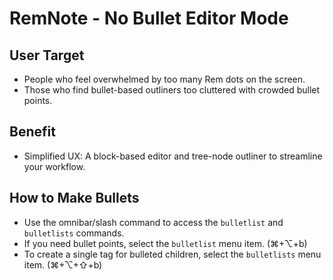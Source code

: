 # RemNote - No Bullet Editor Mode

## User Target
- People who feel overwhelmed by too many Rem dots on the screen.
- Those who find bullet-based outliners too cluttered with crowded bullet points.

## Benefit
- Simplified UX: A block-based editor and tree-node outliner to streamline your workflow.

## How to Make Bullets
- Use the omnibar/slash command to access the `bulletlist` and `bulletlists` commands.
- If you need bullet points, select the `bulletlist` menu item. (⌘+⌥+b)
- To create a single tag for bulleted children, select the `bulletlists` menu item. (⌘+⌥+⇧+b)